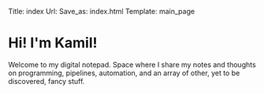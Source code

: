 Title: index
Url:
Save_as: index.html
Template: main_page

# Hi! I'm Kamil!

Welcome to my digital notepad.
Space where I share my notes and thoughts
on programming, pipelines, automation,
and an array of other, yet to be discovered, fancy stuff.
